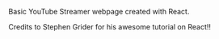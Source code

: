 Basic YouTube Streamer webpage created with React.

Credits to Stephen Grider for his awesome tutorial on React!!